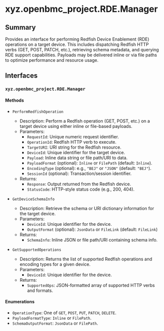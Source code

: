 # xyz.openbmc_project.RDE.Manager

## Summary

Provides an interface for performing Redfish Device Enablement (RDE) operations
on a target device. This includes dispatching Redfish HTTP verbs (GET, POST,
PATCH, etc.), retrieving schema metadata, and querying RDE support capabilities.
Payloads may be delivered inline or via file paths to optimize performance and
resource usage.

## Interfaces

### `xyz.openbmc_project.RDE.Manager`

#### Methods

- `PerformRedfishOperation`

  - Description: Perform a Redfish operation (GET, POST, etc.) on a target
    device using either inline or file-based payloads.
  - Parameters:
    - `RequestId`: Unique numeric request identifier.
    - `OperationId`: Redfish HTTP verb to execute.
    - `TargetURI`: URI string for the Redfish resource.
    - `DeviceId`: Unique identifier for the target device.
    - `Payload`: Inline data string or file path/URI to data.
    - `PayloadFormat` (optional): `Inline` or `FilePath` (default: `Inline`).
    - `EncodingType` (optional): e.g., `"BEJ"` or `"JSON"` (default: `"BEJ"`).
    - `SessionId` (optional): Transaction/session identifier.
  - Returns:
    - `Response`: Output returned from the Redfish device.
    - `StatusCode`: HTTP-style status code (e.g., 200, 404).

- `GetDeviceSchemaInfo`

  - Description: Retrieve the schema or URI dictionary information for the
    target device.
  - Parameters:
    - `DeviceId`: Unique identifier for the device.
    - `OutputFormat` (optional): `JsonData` or `FileLink` (default: `FileLink`)
  - Returns:
    - `SchemaInfo`: Inline JSON or file path/URI containing schema info.

- `GetSupportedOperations`
  - Description: Returns the list of supported Redfish operations and encoding
    types for a given device.
  - Parameters:
    - `DeviceId`: Unique identifier for the device.
  - Returns:
    - `SupportedOps`: JSON-formatted array of supported HTTP verbs and formats.

#### Enumerations

- `OperationType`: One of `GET`, `POST`, `PUT`, `PATCH`, `DELETE`.
- `PayloadFormatType`: `Inline` or `FilePath`.
- `SchemaOutputFormat`: `JsonData` or `FilePath`.
